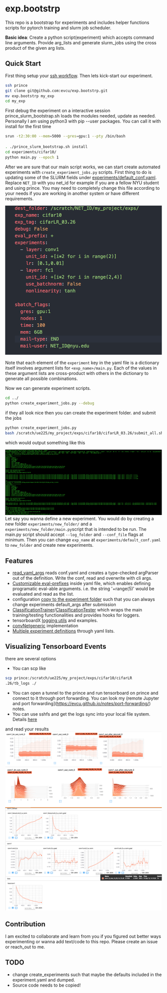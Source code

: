 # exp.bootstrp
This repo is a bootstrap for experiments and includes helper functions scripts for pytorch training and slurm job scheduler.

**Basic idea**:
Create a python script(experiment) which accepts command line arguments.
Provide arg_lists and generate slurm_jobs using the cross product of the given arg lists.

## Quick Start
First thing setup your [ssh workflow](https://evcu.github.io/notes/ssh-setup-notes/). Then lets kick-start our experiment.

```bash
ssh prince
git clone git@github.com:evcu/exp.bootstrp.git
mv exp.bootstrp my_exp
cd my_exp
```

First debug the experiment on a interactive session
prince_slurm_bootstrap.sh loads the modules needed, update as needed.
Personally I am using python3 with pip --user packages. You can call it with install for the first time

```bash
srun -t2:30:00 --mem=5000 --gres=gpu:1 --pty /bin/bash

. ./prince_slurm_bootstrap.sh install
cd experiments/cifar10/
python main.py --epoch 1
```

After we are sure that our main script works, we can start create automated experiments with
`create_experiment_jobs.py` scripts. First thing to do is updating some of the SLURM fields under [experiments/default_conf.yaml](https://github.com/evcu/exp.bootstrp/blob/master/experiments/default_conf.yaml).
Replace `NET_ID` with you net_id for example if you are a fellow NYU student and using prince. You may need to completely change this file according to your needs if you are working in another system or have different requirements.

![log](img/args.png)

Note that each element of the `experiment` key in the yaml file is a dictionary itself involves argument lists for `<exp_name>/main.py`. Each of the values in these argument lists are cross-product with others in the dictionary to generate all possible combinations.

Now we can generate experiment scripts.

```bash
cd ../
python create_experiment_jobs.py --debug
```

if they all look nice then you can create the experiment folder. and submit the jobs

```bash
python create_experiment_jobs.py
bash /scratch/ue225/my_project/exps/cifar10/cifarLR_03.26/submit_all.sh
```

which would output something like this

![log](img/con.png)
Let say you wanna define a new experiment. You would do by creating a new folder `experiments/new_folder/` and a `experiments/new_folder/main.py`script that is intended to be run. The main.py script should accept
`--log_folder` and `--conf_file` flags at minimum. Then you can change `exp_name` at `experiments/default_conf.yaml` to `new_folder` and create new experiments.

## Features
- [read_yaml_args](https://github.com/evcu/exp.bootstrp/blob/master/experiments/exp_utils.py#L224) reads conf.yaml and creates a type-checked argParser out of the definition. Write the conf, read and overwrite with cli args.
- [Customizable eval-prefixes](https://github.com/evcu/exp.bootstrp/blob/master/experiments/exp_utils.py#L175) inside yaml file, which enables defining programatic eval-able arguments.
  i.e. the string '+range(5)' would be evaluated and read as the list.
- configuration [copy to the experiment folder](https://github.com/evcu/exp.bootstrp/blob/master/experiments/create_experiment_jobs.py#L34) such that you can always change experiments default_args after submission
- [ClassificationTrainer](https://github.com/evcu/exp.bootstrp/blob/master/experiments/exp_utils.py#L83)/[ClassificationTester](https://github.com/evcu/exp.bootstrp/blob/master/experiments/exp_utils.py#L9) which wraps the main training/testing
functionalities and provides hooks for loggers.
- tensorboardX [logging utils](https://github.com/evcu/exp.bootstrp/blob/master/experiments/exp_loggers.py) and examples.
- [convNetgeneric](https://github.com/evcu/exp.bootstrp/blob/master/experiments/exp_models.py#L67) implementation
- [Multiple experiment definitions](https://github.com/evcu/exp.bootstrp/blob/master/experiments/default_conf.yaml#L6) through yaml lists.

## Visualizing Tensorboard Events
there are several options
- You can scp like
```bash
scp prince:/scratch/ue225/my_project/exps/cifar10/cifarLR
.26/tb_logs ./
```
- You can open a tunnel to the prince and run tensorboard on prince and connect to it through port forwarding. You can look my (remote Jupyter and port forwarding](https://evcu.github.io/notes/port-forwarding/) notes.
- You can use sshfs and get the logs sync into your local file system. Details [here](https://evcu.github.io/notes/ssh-setup-notes)

and read your results
![log](img/tb1.png)
![log](img/tb2.png)
![log](img/tb3.png)

## Contribution
I am excited to collaborate and learn from you if you figured out better ways experimenting or wanna add text/code to this repo. Please create an issue or reach_out to me.
## TODO
- change create_experiments such that maybe the defaults included in the experiment.yaml and dumped.
- Source code needs to be copied!

